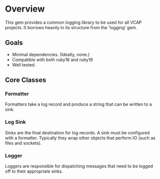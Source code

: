 # Overview

This gem provides a common logging library to be used for all VCAP projects. It
borrows heavily in its structure from the 'logging' gem.

## Goals

- Minimal dependencies. (Ideally, none.)
- Compatible with both ruby18 and ruby19
- Well tested.

## Core Classes

### Formatter

Formatters take a log record and produce a string that can be written to a
sink.

### Log Sink

Sinks are the final destination for log records. A sink must be configured with
a formatter.  Typically they wrap other objects that perform IO (such as files
and sockets).

### Logger

Loggers are responsible for dispatching messages that need to be logged off to
their appropriate sinks.